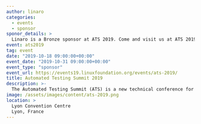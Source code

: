 ```yaml
---
author: linaro
categories:
  - events
  - sponsor
sponor_details: >
  Linaro is a Bronze sponsor at ATS 2019. Come and visit us at ATS 2019 to learn more!
event: ats2019
tag: event
date: "2019-10-18 09:00:00+00:00"
event_date: "2019-10-31 09:00:00+00:00"
event_type: "sponsor"
event_url: https://events19.linuxfoundation.org/events/ats-2019/
title: Automated Testing Summit 2019
description: >-
  The Automated Testing Summit (ATS) is a new technical conference for companies and developers doing automated testing of Open Source products, particularly Linux-based products and services. It is dedicated to sharing knowledge, techniques, and standards for Open Source Quality Assurance.
image: /assets/images/content/ats-2019.png
location: >
  Lyon Convention Centre
  Lyon, France
---
```

